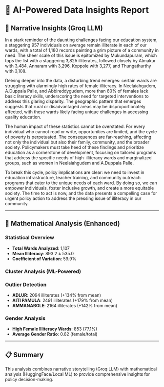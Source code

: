 # 🤖 AI-Powered Data Insights Report

## 📖 Narrative Insights (Groq LLM)

In a stark reminder of the daunting challenges facing our education system, a staggering 957 individuals on average remain illiterate in each of our wards, with a total of 1,180 records painting a grim picture of a community in need. The sheer scale of this issue is epitomized by Mukundapuram, which tops the list with a staggering 3,825 illiterates, followed closely by Atmakur with 3,484, Annaram with 3,296, Koppole with 3,277, and Thungathurthy with 3,108.

Delving deeper into the data, a disturbing trend emerges: certain wards are struggling with alarmingly high rates of female illiteracy. In Neelaiahgudem, A.Duppala Palle, and Abbireddygudem, more than 60% of females lack basic literacy skills, underscoring the need for targeted interventions to address this glaring disparity. The geographic pattern that emerges suggests that rural or disadvantaged areas may be disproportionately affected, with these wards likely facing unique challenges in accessing quality education.

The human impact of these statistics cannot be overstated. For every individual who cannot read or write, opportunities are limited, and the cycle of poverty is perpetuated. The consequences are far-reaching, affecting not only the individual but also their family, community, and the broader society. Policymakers must take heed of these findings and prioritize education as a cornerstone of development, focusing on tailored programs that address the specific needs of high-illiteracy wards and marginalized groups, such as women in Neelaiahgudem and A.Duppala Palle.

To break this cycle, policy implications are clear: we need to invest in education infrastructure, teacher training, and community outreach programs that cater to the unique needs of each ward. By doing so, we can empower individuals, foster inclusive growth, and create a more equitable society. The time to act is now, and the data presents a compelling case for urgent policy action to address the pressing issue of illiteracy in our community.

---

## 🔢 Mathematical Analysis (Enhanced)

### Statistical Overview
- **Total Wards Analyzed**: 1,107
- **Mean Illiteracy**: 893.2 ± 535.0
- **Coefficient of Variation**: 59.9%

### Cluster Analysis (ML-Powered)

### Outlier Detection
- **ADLUR**: 2094 illiterates (+134% from mean)
- **AITI PAMULA**: 2491 illiterates (+179% from mean)
- **AMMANABOLE**: 2164 illiterates (+142% from mean)

### Gender Analysis
- **High Female Illiteracy Wards**: 853 (77.1%)
- **Average Gender Ratio**: 0.62 (female/total)


---

## 📋 Summary
This analysis combines narrative storytelling (Groq LLM) with mathematical analysis (HuggingFace/Local ML) to provide comprehensive insights for policy decision-making.
